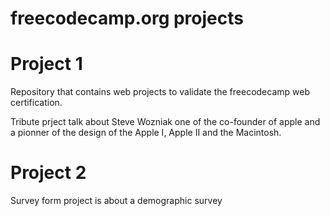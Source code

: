 # freecodecamp.org projects


# Project 1
Repository that contains web projects to validate the freecodecamp web certification.

Tribute prject talk about Steve Wozniak one of the co-founder of apple and a pionner of the design of the Apple I, Apple II and the Macintosh.



# Project 2
Survey form project is about a demographic survey 

